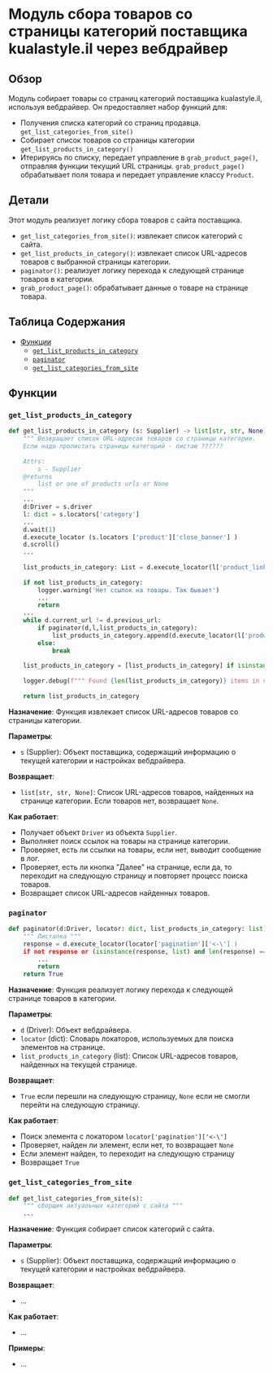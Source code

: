 # Модуль сбора товаров со страницы категорий поставщика kualastyle.il через вебдрайвер

## Обзор

Модуль собирает товары со страниц категорий поставщика kualastyle.il, используя вебдрайвер. Он предоставляет набор функций для:

- Получения списка категорий со страниц продавца. `get_list_categories_from_site()`
- Собирает список товаров со страницы категории `get_list_products_in_category()`
- Итерируясь по списку, передает управление в `grab_product_page()`, отправляя функции текущий URL страницы. `grab_product_page()` обрабатывает поля товара и передает управление классу `Product`.

## Детали

Этот модуль реализует логику сбора товаров с сайта поставщика. 

- `get_list_categories_from_site()`: извлекает список категорий с сайта.
- `get_list_products_in_category()`: извлекает список URL-адресов товаров с выбранной страницы категории.
- `paginator()`: реализует логику перехода к следующей странице товаров в категории.
- `grab_product_page()`: обрабатывает данные о товаре на странице товара.

## Таблица Содержания

- [Функции](#функции)
    - [`get_list_products_in_category`](#get_list_products_in_category)
    - [`paginator`](#paginator)
    - [`get_list_categories_from_site`](#get_list_categories_from_site)

## Функции

### `get_list_products_in_category`

```python
def get_list_products_in_category (s: Supplier) -> list[str, str, None]:    
    """ Возвращает список URL-адресов товаров со страницы категории.
    Если надо пролистать страницы категорий - листаю ??????
    
    Attrs:
        s - Supplier
    @returns
        list or one of products urls or None
    """
    ...
    d:Driver = s.driver
    l: dict = s.locators['category']
    ...
    d.wait(1)
    d.execute_locator (s.locators ['product']['close_banner'] )
    d.scroll()
    ...
    
    list_products_in_category: List = d.execute_locator(l['product_links'])
    
    if not list_products_in_category:
        logger.warning('Нет ссылок на товары. Так бывает')
        ...
        return
    ...
    while d.current_url != d.previous_url:
        if paginator(d,l,list_products_in_category):
            list_products_in_category.append(d.execute_locator(l['product_links']))
        else:
            break
        
    list_products_in_category = [list_products_in_category] if isinstance(list_products_in_category, str) else list_products_in_category
    
    logger.debug(f""" Found {len(list_products_in_category)} items in category {s.current_scenario['name']} """)
    
    return list_products_in_category
```

**Назначение**: Функция извлекает список URL-адресов товаров со страницы категории. 

**Параметры**:
- `s` (Supplier): Объект поставщика, содержащий информацию о текущей категории и настройках вебдрайвера.

**Возвращает**:
- `list[str, str, None]`: Список URL-адресов товаров, найденных на странице категории. Если товаров нет, возвращает `None`.

**Как работает**:
- Получает объект `Driver` из объекта `Supplier`.
- Выполняет поиск ссылок на товары на странице категории.
- Проверяет, есть ли ссылки на товары, если нет, выводит сообщение в лог.
- Проверяет, есть ли кнопка "Далее" на странице, если да, то переходит на следующую страницу и повторяет процесс поиска товаров.
- Возвращает список URL-адресов найденных товаров.

### `paginator`

```python
def paginator(d:Driver, locator: dict, list_products_in_category: list):
    """ Листалка """
    response = d.execute_locator(locator['pagination']['<-\'] )
    if not response or (isinstance(response, list) and len(response) == 0): 
        ...
        return
    return True
```

**Назначение**: Функция реализует логику перехода к следующей странице товаров в категории. 

**Параметры**:
- `d` (Driver): Объект вебдрайвера.
- `locator` (dict): Словарь локаторов, используемых для поиска элементов на странице.
- `list_products_in_category` (list): Список URL-адресов товаров, найденных на текущей странице.

**Возвращает**:
- `True` если перешли на следующую страницу, `None` если не смогли перейти на следующую страницу. 

**Как работает**:
- Поиск элемента с локатором `locator['pagination']['<-\']`
- Проверяет, найден ли элемент, если нет, то возвращает `None`
- Если элемент найден, то переходит на следующую страницу
- Возвращает `True`

### `get_list_categories_from_site`

```python
def get_list_categories_from_site(s):
    """ сборщик актуальных категорий с сайта """
    ...
```

**Назначение**: Функция собирает список категорий с сайта.

**Параметры**:
- `s` (Supplier): Объект поставщика, содержащий информацию о текущей категории и настройках вебдрайвера.

**Возвращает**:
- ...

**Как работает**:
- ...

**Примеры**:
- ...